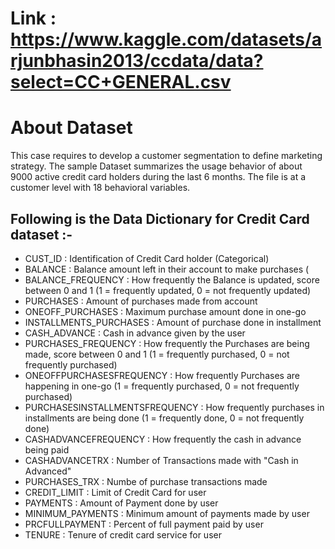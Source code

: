 # Link : https://www.kaggle.com/datasets/arjunbhasin2013/ccdata/data?select=CC+GENERAL.csv
# About Dataset
This case requires to develop a customer segmentation to define marketing strategy. The
sample Dataset summarizes the usage behavior of about 9000 active credit card holders during the last 6 months. The file is at a customer level with 18 behavioral variables.

## Following is the Data Dictionary for Credit Card dataset :-

- CUST_ID : Identification of Credit Card holder (Categorical)
- BALANCE : Balance amount left in their account to make purchases (
- BALANCE_FREQUENCY : How frequently the Balance is updated, score between 0 and 1 (1 = frequently updated, 0 = not frequently updated)
- PURCHASES : Amount of purchases made from account
- ONEOFF_PURCHASES : Maximum purchase amount done in one-go
- INSTALLMENTS_PURCHASES : Amount of purchase done in installment
- CASH_ADVANCE : Cash in advance given by the user
- PURCHASES_FREQUENCY : How frequently the Purchases are being made, score between 0 and 1 (1 = frequently purchased, 0 = not frequently purchased)
- ONEOFFPURCHASESFREQUENCY : How frequently Purchases are happening in one-go (1 = frequently purchased, 0 = not frequently purchased)
- PURCHASESINSTALLMENTSFREQUENCY : How frequently purchases in installments are being done (1 = frequently done, 0 = not frequently done)
- CASHADVANCEFREQUENCY : How frequently the cash in advance being paid
- CASHADVANCETRX : Number of Transactions made with "Cash in Advanced"
- PURCHASES_TRX : Numbe of purchase transactions made
- CREDIT_LIMIT : Limit of Credit Card for user
- PAYMENTS : Amount of Payment done by user
- MINIMUM_PAYMENTS : Minimum amount of payments made by user
- PRCFULLPAYMENT : Percent of full payment paid by user
- TENURE : Tenure of credit card service for user
